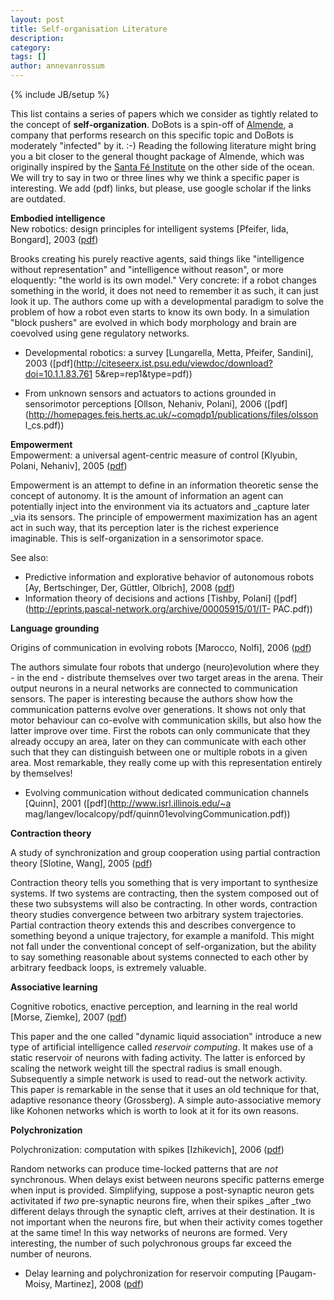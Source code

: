 ```yaml
---
layout: post
title: Self-organisation Literature
description: 
category: 
tags: []
author: annevanrossum
---
```

{% include JB/setup %}

This list contains a series of papers which we consider as tightly related to
the concept of **self-organization**. DoBots is a spin-off of
[Almende](http://www.almende.com), a company that performs research on this
specific topic and DoBots is moderately "infected" by it. :-) Reading the
following literature might bring you a bit closer to the general thought
package of Almende, which was originally inspired by the [Santa Fé
Institute](http://www.santafe.edu) on the other side of the ocean. We will try
to say in two or three lines why we think a specific paper is interesting. We
add (pdf) links, but please, use google scholar if the links are outdated.  
  
**Embodied intelligence**  
New robotics: design principles for intelligent systems [Pfeifer, Iida,
Bongard], 2003 ([pdf](http://citeseerx.ist.psu.edu/viewdoc/download?doi=10.1.1.100.236&rep=rep1&type=pdf))

Brooks creating his purely reactive agents, said things like "intelligence
without representation" and "intelligence without reason", or more eloquently:
"the world is its own model." Very concrete: if a robot changes something in
the world, it does not need to remember it as such, it can just look it up.
The authors come up with a developmental paradigm to solve the problem of how
a robot even starts to know its own body. In a simulation "block pushers" are
evolved in which body morphology and brain are coevolved using gene regulatory
networks.

  * Developmental robotics: a survey [Lungarella, Metta, Pfeifer, Sandini], 2003 ([pdf](http://citeseerx.ist.psu.edu/viewdoc/download?doi=10.1.1.83.761
5&rep=rep1&type=pdf))

  * From unknown sensors and actuators to actions grounded in sensorimotor perceptions [Ollson, Nehaniv, Polani], 2006 ([pdf](http://homepages.feis.herts.ac.uk/~comqdp1/publications/files/olsson
l_cs.pdf))

  
**Empowerment**  
Empowerment: a universal agent-centric measure of control [Klyubin, Polani, Nehaniv], 2005
([pdf](http://homepages.feis.herts.ac.uk/~comqdp1/publications/files/cec2005_klyubin_polani_nehaniv.pdf))

Empowerment is an attempt to define in an information theoretic sense the
concept of autonomy. It is the amount of information an agent can potentially
inject into the environment via its actuators and _capture later _via its
sensors. The principle of empowerment maximization has an agent act in such
way, that its perception later is the richest experience imaginable. This is
self-organization in a sensorimotor space.

See also:

  * Predictive information and explorative behavior of autonomous robots [Ay, Bertschinger, Der, Güttler, Olbrich], 2008 ([pdf](http://www.santafe.edu/media/workingpapers/08-02-006.pdf))
  * Information theory of decisions and actions [Tishby, Polani] ([pdf](http://eprints.pascal-network.org/archive/00005915/01/IT-
PAC.pdf))

  
**Language grounding**

Origins of communication in evolving robots [Marocco, Nolfi], 2006 ([pdf](http://gral.ip.rm.cnr.it/Pubblicazioni/English/Book%20Chapters/marocco_sab9.pdf))

The authors simulate four robots that undergo (neuro)evolution where they - in
the end - distribute themselves over two target areas in the arena. Their
output neurons in a neural networks are connected to communication sensors.
The paper is interesting because the authors show how the communication
patterns evolve over generations. It shows not only that motor behaviour can
co-evolve with communication skills, but also how the latter improve over
time. First the robots can only communicate that they already occupy an area,
later on they can communicate with each other such that they can distinguish
between one or multiple robots in a given area. Most remarkable, they really
come up with this representation entirely by themselves!

  * Evolving communication without dedicated communication channels [Quinn], 2001 ([pdf](http://www.isrl.illinois.edu/~a
mag/langev/localcopy/pdf/quinn01evolvingCommunication.pdf))

  
**Contraction theory**

A study of synchronization and group cooperation using partial contraction
theory [Slotine, Wang], 2005
([pdf](http://web.mit.edu/people/wangwei/CooperativeControl.pdf))

Contraction theory tells you something that is very important to synthesize
systems. If two systems are contracting, then the system composed out of these
two subsystems will also be contracting. In other words, contraction theory
studies convergence between two arbitrary system trajectories. Partial
contraction theory extends this and describes convergence to something beyond
a unique trajectory, for example a manifold. This might not fall under the
conventional concept of self-organization, but the ability to say something
reasonable about systems connected to each other by arbitrary feedback loops,
is extremely valuable.



**Associative learning**

Cognitive robotics, enactive perception, and learning in the real world
[Morse, Ziemke], 2007 ([pdf](http://csjarchive.cogsci.rpi.edu/Proceedings/2007/docs/p485.pdf))

This paper and the one called "dynamic liquid association" introduce a new
type of artificial intelligence called _reservoir computing_. It makes use of
a static reservoir of neurons with fading activity. The latter is enforced by
scaling the network weight till the spectral radius is small enough.
Subsequently a simple network is used to read-out the network activity. This
paper is remarkable in the sense that it uses an old technique for that,
adaptive resonance theory (Grossberg). A simple auto-associative memory like
Kohonen networks which is worth to look at it for its own reasons.



**Polychronization**

Polychronization: computation with spikes [Izhikevich], 2006
([pdf](http://citeseerx.ist.psu.edu/viewdoc/download?doi=10.1.1.125.5672&rep=rep1&type=pdf))

Random networks can produce time-locked patterns that are _not_ synchronous.
When delays exist between neurons specific patterns emerge when input is
provided. Simplifying, suppose a post-synaptic neuron gets activitated if
_two_ pre-synaptic neurons fire, when their spikes _after _two different
delays through the synaptic cleft, arrives at their destination. It is not
important when the neurons fire, but when their activity comes together at the
same time! In this way networks of neurons are formed. Very interesting, the
number of such polychronous groups far exceed the number of neurons.

  * Delay learning and polychronization for reservoir computing [Paugam-Moisy, Martinez], 2008 ([pdf](http://liris.cnrs.fr/Documents/Liris-3399.pdf))


